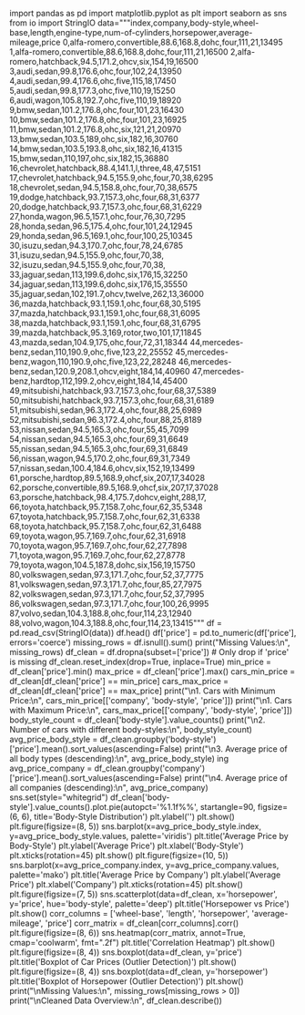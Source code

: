import pandas as pd
import matplotlib.pyplot as plt
import seaborn as sns
from io import StringIO
data="""index,company,body-style,wheel-base,length,engine-type,num-of-cylinders,horsepower,average-mileage,price
0,alfa-romero,convertible,88.6,168.8,dohc,four,111,21,13495
1,alfa-romero,convertible,88.6,168.8,dohc,four,111,21,16500
2,alfa-romero,hatchback,94.5,171.2,ohcv,six,154,19,16500
3,audi,sedan,99.8,176.6,ohc,four,102,24,13950
4,audi,sedan,99.4,176.6,ohc,five,115,18,17450
5,audi,sedan,99.8,177.3,ohc,five,110,19,15250
6,audi,wagon,105.8,192.7,ohc,five,110,19,18920
9,bmw,sedan,101.2,176.8,ohc,four,101,23,16430
10,bmw,sedan,101.2,176.8,ohc,four,101,23,16925
11,bmw,sedan,101.2,176.8,ohc,six,121,21,20970
13,bmw,sedan,103.5,189,ohc,six,182,16,30760
14,bmw,sedan,103.5,193.8,ohc,six,182,16,41315
15,bmw,sedan,110,197,ohc,six,182,15,36880
16,chevrolet,hatchback,88.4,141.1,l,three,48,47,5151
17,chevrolet,hatchback,94.5,155.9,ohc,four,70,38,6295
18,chevrolet,sedan,94.5,158.8,ohc,four,70,38,6575
19,dodge,hatchback,93.7,157.3,ohc,four,68,31,6377
20,dodge,hatchback,93.7,157.3,ohc,four,68,31,6229
27,honda,wagon,96.5,157.1,ohc,four,76,30,7295
28,honda,sedan,96.5,175.4,ohc,four,101,24,12945
29,honda,sedan,96.5,169.1,ohc,four,100,25,10345
30,isuzu,sedan,94.3,170.7,ohc,four,78,24,6785
31,isuzu,sedan,94.5,155.9,ohc,four,70,38,
32,isuzu,sedan,94.5,155.9,ohc,four,70,38,
33,jaguar,sedan,113,199.6,dohc,six,176,15,32250
34,jaguar,sedan,113,199.6,dohc,six,176,15,35550
35,jaguar,sedan,102,191.7,ohcv,twelve,262,13,36000
36,mazda,hatchback,93.1,159.1,ohc,four,68,30,5195
37,mazda,hatchback,93.1,159.1,ohc,four,68,31,6095
38,mazda,hatchback,93.1,159.1,ohc,four,68,31,6795
39,mazda,hatchback,95.3,169,rotor,two,101,17,11845
43,mazda,sedan,104.9,175,ohc,four,72,31,18344
44,mercedes-benz,sedan,110,190.9,ohc,five,123,22,25552
45,mercedes-benz,wagon,110,190.9,ohc,five,123,22,28248
46,mercedes-benz,sedan,120.9,208.1,ohcv,eight,184,14,40960
47,mercedes-benz,hardtop,112,199.2,ohcv,eight,184,14,45400
49,mitsubishi,hatchback,93.7,157.3,ohc,four,68,37,5389
50,mitsubishi,hatchback,93.7,157.3,ohc,four,68,31,6189
51,mitsubishi,sedan,96.3,172.4,ohc,four,88,25,6989
52,mitsubishi,sedan,96.3,172.4,ohc,four,88,25,8189
53,nissan,sedan,94.5,165.3,ohc,four,55,45,7099
54,nissan,sedan,94.5,165.3,ohc,four,69,31,6649
55,nissan,sedan,94.5,165.3,ohc,four,69,31,6849
56,nissan,wagon,94.5,170.2,ohc,four,69,31,7349
57,nissan,sedan,100.4,184.6,ohcv,six,152,19,13499
61,porsche,hardtop,89.5,168.9,ohcf,six,207,17,34028
62,porsche,convertible,89.5,168.9,ohcf,six,207,17,37028
63,porsche,hatchback,98.4,175.7,dohcv,eight,288,17,
66,toyota,hatchback,95.7,158.7,ohc,four,62,35,5348
67,toyota,hatchback,95.7,158.7,ohc,four,62,31,6338
68,toyota,hatchback,95.7,158.7,ohc,four,62,31,6488
69,toyota,wagon,95.7,169.7,ohc,four,62,31,6918
70,toyota,wagon,95.7,169.7,ohc,four,62,27,7898
71,toyota,wagon,95.7,169.7,ohc,four,62,27,8778
79,toyota,wagon,104.5,187.8,dohc,six,156,19,15750
80,volkswagen,sedan,97.3,171.7,ohc,four,52,37,7775
81,volkswagen,sedan,97.3,171.7,ohc,four,85,27,7975
82,volkswagen,sedan,97.3,171.7,ohc,four,52,37,7995
86,volkswagen,sedan,97.3,171.7,ohc,four,100,26,9995
87,volvo,sedan,104.3,188.8,ohc,four,114,23,12940
88,volvo,wagon,104.3,188.8,ohc,four,114,23,13415"""
df = pd.read_csv(StringIO(data))
df.head()
df['price'] = pd.to_numeric(df['price'], errors='coerce')
missing_rows = df.isnull().sum()
print("Missing Values:\n", missing_rows)
df_clean = df.dropna(subset=['price'])  # Only drop if 'price' is missing
df_clean.reset_index(drop=True, inplace=True)
min_price = df_clean['price'].min()
max_price = df_clean['price'].max()
cars_min_price = df_clean[df_clean['price'] == min_price]
cars_max_price = df_clean[df_clean['price'] == max_price]
print("\n1. Cars with Minimum Price:\n", cars_min_price[['company', 'body-style', 'price']])
print("\n1. Cars with Maximum Price:\n", cars_max_price[['company', 'body-style', 'price']])
body_style_count = df_clean['body-style'].value_counts()
print("\n2. Number of cars with different body-styles:\n", body_style_count)
avg_price_body_style = df_clean.groupby('body-style')['price'].mean().sort_values(ascending=False)
print("\n3. Average price of all body types (descending):\n", avg_price_body_style)
ing
avg_price_company = df_clean.groupby('company')['price'].mean().sort_values(ascending=False)
print("\n4. Average price of all companies (descending):\n", avg_price_company)
sns.set(style="whitegrid")
df_clean['body-style'].value_counts().plot.pie(autopct='%1.1f%%', startangle=90, figsize=(6, 6), title='Body-Style Distribution')
plt.ylabel('')
plt.show()
plt.figure(figsize=(8, 5))
sns.barplot(x=avg_price_body_style.index, y=avg_price_body_style.values, palette='viridis')
plt.title('Average Price by Body-Style')
plt.ylabel('Average Price')
plt.xlabel('Body-Style')
plt.xticks(rotation=45)
plt.show()
plt.figure(figsize=(10, 5))
sns.barplot(x=avg_price_company.index, y=avg_price_company.values, palette='mako')
plt.title('Average Price by Company')
plt.ylabel('Average Price')
plt.xlabel('Company')
plt.xticks(rotation=45)
plt.show()
plt.figure(figsize=(7, 5))
sns.scatterplot(data=df_clean, x='horsepower', y='price', hue='body-style', palette='deep')
plt.title('Horsepower vs Price')
plt.show()
corr_columns = ['wheel-base', 'length', 'horsepower', 'average-mileage', 'price']
corr_matrix = df_clean[corr_columns].corr()
plt.figure(figsize=(8, 6))
sns.heatmap(corr_matrix, annot=True, cmap='coolwarm', fmt=".2f")
plt.title('Correlation Heatmap')
plt.show()
plt.figure(figsize=(8, 4))
sns.boxplot(data=df_clean, y='price')
plt.title('Boxplot of Car Prices (Outlier Detection)')
plt.show()
plt.figure(figsize=(8, 4))
sns.boxplot(data=df_clean, y='horsepower')
plt.title('Boxplot of Horsepower (Outlier Detection)')
plt.show()
print("\nMissing Values:\n", missing_rows[missing_rows > 0])
print("\nCleaned Data Overview:\n", df_clean.describe())
